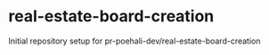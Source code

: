 # real-estate-board-creation

Initial repository setup for pr-poehali-dev/real-estate-board-creation